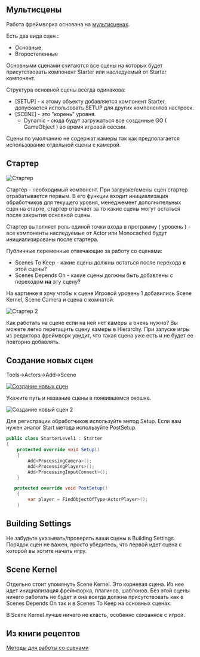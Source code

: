 ## Мультисцены
Работа фреймворка основана на [мультисценах](https://docs.unity3d.com/Manual/MultiSceneEditing.html).

Есть два вида сцен : 
* Основные
* Второстепенные

Основными сценами считаются все сцены на которых будет присутствовать компонент Starter или наследуемый от Starter компонент.

Структура основной сцены всегда одинакова: 
* [SETUP] - к этому объекту добавляется компонент Starter, допускается использовать SETUP для других компонентов настроек.
* [SCENE] - это "корень" уровня. 
    * Dynamic - сюда будут загружаться все созданные GO ( GameObject ) во время игровой сессии.

Сцены по умолчанию не содержат камеры так как предполагается использование отдельной сцены с камерой.

## Стартер
![Стартер](https://i.gyazo.com/9f8964dad3333abbe57a9d3f35c3cc5e.png)

Стартер - необходимый компонент. При загрузке/смены сцен стартер отрабатывается первым. В его функции входит инициализация обработчиков для текущего уровня, менеджемент дополнительных сцен на старте, стартер отвечает за то какие сцены могут остаться после закрытия основной сцены. 

Стартер выполняет роль единой точки входа в программу ( уровень ) - все компоненты наследуемые от Actor или Monocached будут инициализированы после стартера.

Публичные переменные отвечающие за работу со сценами:
* Scenes To Keep - какие сцены должны остаться после перехода **с** этой сцены?
* Scenes Depends On - какие сцены должны быть добавлены с переходом **на** эту сцену?

На картинке я хочу чтобы к сцене Игровой уровень 1 добавились Scene Kernel, Scene Camera и сцена с комнатой.

![Стартер 2](https://i.gyazo.com/b96b3c8ea695dd0bedb384f237d1dad0.png)

Как работать на сцене если на ней нет камеры а очень нужно? Вы можете легко перетащить сцену камеры в Hierarchy. При запуске игры из редактора фреймворк увидит, что такая сцена уже есть и не будет ее повторно добавлять.

## Создание новых сцен
Tools->Actors->Add->Scene

[![Создание новых сцен](https://i.gyazo.com/98602454af6ebf11cbb8a1048de87bd0.gif)](https://gyazo.com/98602454af6ebf11cbb8a1048de87bd0)

Укажите путь и название сцены в появившемся окошке.

![Создание новый сцен 2](https://i.gyazo.com/83802bb527796edb65a413d275b4bd3a.png)

Для регистрации обработчиков используйте метод Setup. Если вам нужен аналог Start метода используйте PostSetup.

```csharp
public class StarterLevel1 : Starter 
{
    protected override void Setup()
    {
        Add<ProcessingCamera>();
        Add<ProcessingPlayers>();
        Add<ProcessingInputConnect>();
    }

   protected override void PostSetup()
    {
        var player = FindObjectOfType<ActorPlayer>();   
    }

```




## Building Settings

Не забудьте указывать/проверять ваши сцены в Building Settings.
Порядок сцен не важен, просто убедитесь, что первой идет сцена с которой вы хотите начать игру.

## Scene Kernel

Отдельно стоит упомянуть Scene Kernel. Это корневая сцена. Из нее идет инициализация фреймворка, плагинов, шаблонов. Без этой сцены ничего работать не будет и она всегда должна присутствовать как в Scenes Depends On так и в Scenes To Keep на основных сценах.

В Scene Kernel лучше ничего не класть, особенно связанное с игрой.


## Из книги рецептов
[Методы для работы со сценами](https://github.com/dimmpixeye/Unity3d-Cook-Book/blob/master/ACTORS%20scenes.md)



